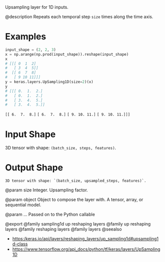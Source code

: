 Upsampling layer for 1D inputs.

@description
Repeats each temporal step `size` times along the time axis.

# Examples
```python
input_shape = (2, 2, 3)
x = np.arange(np.prod(input_shape)).reshape(input_shape)
x
# [[[ 0  1  2]
#   [ 3  4  5]]
#  [[ 6  7  8]
#   [ 9 10 11]]]
y = keras.layers.UpSampling1D(size=2)(x)
y
# [[[ 0.  1.  2.]
#   [ 0.  1.  2.]
#   [ 3.  4.  5.]
#   [ 3.  4.  5.]]
```

 `[[ 6.  7.  8.]`
  `[ 6.  7.  8.]`
  `[ 9. 10. 11.]`
  `[ 9. 10. 11.]]]`

# Input Shape
3D tensor with shape: `(batch_size, steps, features)`.

# Output Shape
    3D tensor with shape: `(batch_size, upsampled_steps, features)`.

@param size
Integer. Upsampling factor.

@param object
Object to compose the layer with. A tensor, array, or sequential model.

@param ...
Passed on to the Python callable

@export
@family sampling1d up reshaping layers
@family up reshaping layers
@family reshaping layers
@family layers
@seealso
+ <https:/keras.io/api/layers/reshaping_layers/up_sampling1d#upsampling1d-class>
+ <https://www.tensorflow.org/api_docs/python/tf/keras/layers/UpSampling1D>
